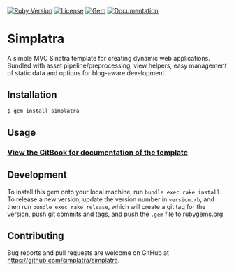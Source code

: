 [![Ruby Version](https://img.shields.io/badge/ruby-~%3E%202.5-red.svg)]()
[![License](https://img.shields.io/github/license/simplatra/simplatra.svg)](https://github.com/simplatra/simplatra/blob/master/LICENSE)
[![Gem](https://img.shields.io/gem/v/simplatra.svg)](https://rubygems.org/gems/simplatra)
[![Documentation](https://img.shields.io/badge/docs-gitbook-blue.svg)](https://simplatra.gitbook.io/simplatra)

# Simplatra

A simple MVC Sinatra template for creating dynamic web applications. Bundled with asset pipeline/preprocessing, view helpers, easy management of static data and options for blog-aware development.

## Installation

```bash
$ gem install simplatra
```

## Usage

### [View the GitBook for documentation of the template](https://simplatra.gitbook.io/simplatra/)

## Development

To install this gem onto your local machine, run `bundle exec rake install`. To release a new version, update the version number in `version.rb`, and then run `bundle exec rake release`, which will create a git tag for the version, push git commits and tags, and push the `.gem` file to [rubygems.org](https://rubygems.org).

## Contributing

Bug reports and pull requests are welcome on GitHub at https://github.com/simplatra/simplatra.
